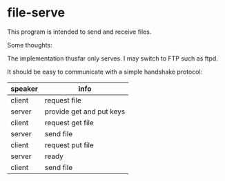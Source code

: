 file-serve
==========

This program is intended to send and receive files.


Some thoughts:

The implementation thusfar only serves. I may switch to FTP such as ftpd.

It should be easy to communicate with a simple handshake protocol:

speaker | info
--------|-----
client  | request file
server  | provide get and put keys
client  | request get file
server  | send file
client  | request put file
server  | ready
client  | send file

